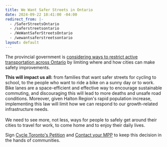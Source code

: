```yaml
---
title: We Want Safer Streets in Ontario
date: 2024-09-22 18:41:00 -04:00
redirect_from: |-
  - /SaferStreetsOntario
  - /saferstreetsontario
  - /WeWantSaferStreetsOntario
  - /wewantsaferstreetsontario
layout: default
---
```


The provincial government is [considering ways to restrict active transportation across Ontario](https://globalnews.ca/news/10765855/ontario-legislation-restrict-bike-lanes-city-streets/) by limiting where and how cities can make safety improvements. 

**This will impact us all:** from families that want safer streets for cycling to school, to the people who want to ride a bike on a sunny day or to work. Bike lanes are a space-efficient and effective way to encourage sustainable commuting, and discouraging this will lead to more deaths and unsafe road conditions. Moreover, given Halton Region's rapid population increase, implementing this law will limit how we can respond to our growth-related infrastructure needs. \
\
We need to see more, not less, ways for people to safely get around their cities to travel for work, to come home and to enjoy their daily lives.

Sign [Cycle Toronto's Petition](https://www.cycleto.ca/ilovebikelanes) and [Contact your MPP](https://www.ola.org/en/members/current#views-exposed-form-current-members-current-members-grid) to keep this decision in the hands of communities. 